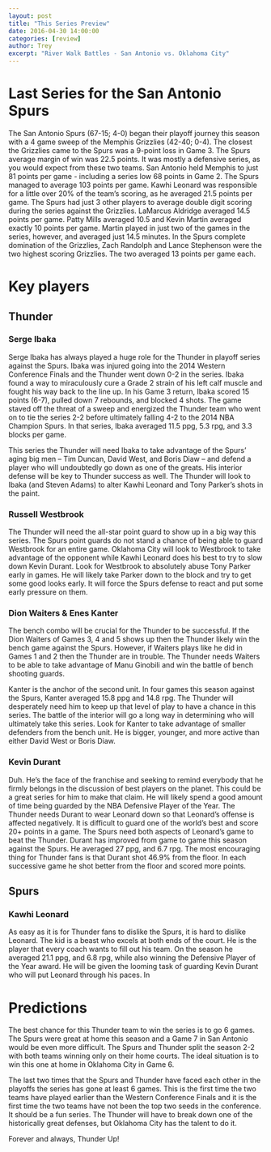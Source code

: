 ```yaml
---
layout: post
title: "This Series Preview"
date: 2016-04-30 14:00:00 
categories: [review]
author: Trey
excerpt: "River Walk Battles - San Antonio vs. Oklahoma City"
---
```


# Last Series for the San Antonio Spurs

The San Antonio Spurs (67-15; 4-0) began their playoff journey this season with a 4 game sweep of the Memphis Grizzlies (42-40; 0-4). The closest the Grizzlies came to the Spurs was a 9-point loss in Game 3. The Spurs average margin of win was 22.5 points. It was mostly a defensive series, as you would expect from these two teams. San Antonio held Memphis to just 81 points per game - including a series low 68 points in Game 2. The Spurs managed to average 103 points per game. Kawhi Leonard was responsible for a little over 20% of the team’s scoring, as he averaged 21.5 points per game. The Spurs had just 3 other players to average double digit scoring during the series against the Grizzlies. LaMarcus Aldridge averaged 14.5 points per game. Patty Mills averaged 10.5 and Kevin Martin averaged exactly 10 points per game. Martin played in just two of the games in the series, however, and averaged just 14.5 minutes. In the Spurs complete domination of the Grizzlies, Zach Randolph and Lance Stephenson were the two highest scoring Grizzlies. The two averaged 13 points per game each. 

# Key players

## Thunder

### Serge Ibaka 

Serge Ibaka has always played a huge role for the Thunder in playoff series against the Spurs. Ibaka was injured going into the 2014 Western Conference Finals and the Thunder went down 0-2 in the series. Ibaka found a way to miraculously cure a Grade 2 strain of his left calf muscle and fought his way back to the line up. In his Game 3 return, Ibaka scored 15 points (6-7), pulled down 7 rebounds, and blocked 4 shots. The game staved off the threat of a sweep and energized the Thunder team who went on to tie the series 2-2 before ultimately falling 4-2 to the 2014 NBA Champion Spurs. In that series, Ibaka averaged 11.5 ppg, 5.3 rpg, and 3.3 blocks per game. 

This series the Thunder will need Ibaka to take advantage of the Spurs’ aging big men – Tim Duncan, David West, and Boris Diaw – and defend a player who will undoubtedly go down as one of the greats. His interior defense will be key to Thunder success as well. The Thunder will look to Ibaka (and Steven Adams) to alter Kawhi Leonard and Tony Parker’s shots in the paint.  

### Russell Westbrook

The Thunder will need the all-star point guard to show up in a big way this series. The Spurs point guards do not stand a chance of being able to guard Westbrook for an entire game. Oklahoma City will look to Westbrook to take advantage of the opponent while Kawhi Leonard does his best to try to slow down Kevin Durant. Look for Westbrook to absolutely abuse Tony Parker early in games. He will likely take Parker down to the block and try to get some good looks early. It will force the Spurs defense to react and put some early pressure on them. 

### Dion Waiters & Enes Kanter

The bench combo will be crucial for the Thunder to be successful. If the Dion Waiters of Games 3, 4 and 5 shows up then the Thunder likely win the bench game against the Spurs. However, if Waiters plays like he did in Games 1 and 2 then the Thunder are in trouble. The Thunder needs Waiters to be able to take advantage of Manu Ginobili and win the battle of bench shooting guards. 

Kanter is the anchor of the second unit. In four games this season against the Spurs, Kanter averaged 15.8 ppg and 14.8 rpg. The Thunder will desperately need him to keep up that level of play to have a chance in this series. The battle of the interior will go a long way in determining who will ultimately take this series. Look for Kanter to take advantage of smaller defenders from the bench unit. He is bigger, younger, and more active than either David West or Boris Diaw. 

### Kevin Durant

Duh. He’s the face of the franchise and seeking to remind everybody that he firmly belongs in the discussion of best players on the planet. This could be a great series for him to make that claim. He will likely spend a good amount of time being guarded by the NBA Defensive Player of the Year. The Thunder needs Durant to wear Leonard down so that Leonard’s offense is affected negatively. It is difficult to guard one of the world’s best and score 20+ points in a game. The Spurs need both aspects of Leonard’s game to beat the Thunder. Durant has improved from game to game this season against the Spurs. He averaged 27 ppg, and 6.7 rpg. The most encouraging thing for Thunder fans is that Durant shot 46.9% from the floor. In each successive game he shot better from the floor and scored more points. 

## Spurs

### Kawhi Leonard

As easy as it is for Thunder fans to dislike the Spurs, it is hard to dislike Leonard. The kid is a beast who excels at both ends of the court. He is the player that every coach wants to fill out his team. On the season he averaged 21.1 ppg, and 6.8 rpg, while also winning the Defensive Player of the Year award. He will be given the looming task of guarding Kevin Durant who will put Leonard through his paces. In 

# Predictions

The best chance for this Thunder team to win the series is to go 6 games. The Spurs were great at home this season and a Game 7 in San Antonio would be even more difficult. The Spurs and Thunder split the season 2-2 with both teams winning only on their home courts. The ideal situation is to win this one at home in Oklahoma City in Game 6. 

The last two times that the Spurs and Thunder have faced each other in the playoffs the series has gone at least 6 games. This is the first time the two teams have played earlier than the Western Conference Finals and it is the first time the two teams have not been the top two seeds in the conference. It should be a fun series. The Thunder will have to break down one of the historically great defenses, but Oklahoma City has the talent to do it. 

Forever and always, Thunder Up! 
